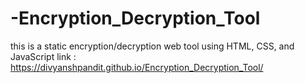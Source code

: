 # -Encryption_Decryption_Tool
this is a  static encryption/decryption web tool using HTML, CSS, and JavaScript
link : https://divyanshpandit.github.io/Encryption_Decryption_Tool/
